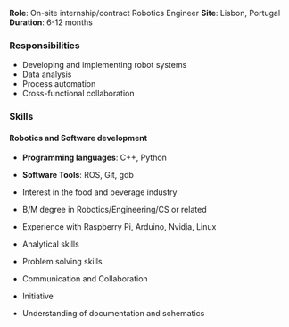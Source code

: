 **Role**: On-site internship/contract Robotics Engineer 
**Site**: Lisbon, Portugal
**Duration**: 6-12 months

### Responsibilities
- Developing and implementing robot systems
- Data analysis
- Process automation
- Cross-functional collaboration

### Skills
#### Robotics and Software development
- **Programming languages**: C++, Python
- **Software Tools**: ROS, Git, gdb

- Interest in the food and beverage industry
- B/M degree in Robotics/Engineering/CS or related
- Experience with Raspberry Pi, Arduino, Nvidia, Linux

- Analytical skills 
- Problem solving skills
- Communication and Collaboration
- Initiative
- Understanding of documentation and schematics